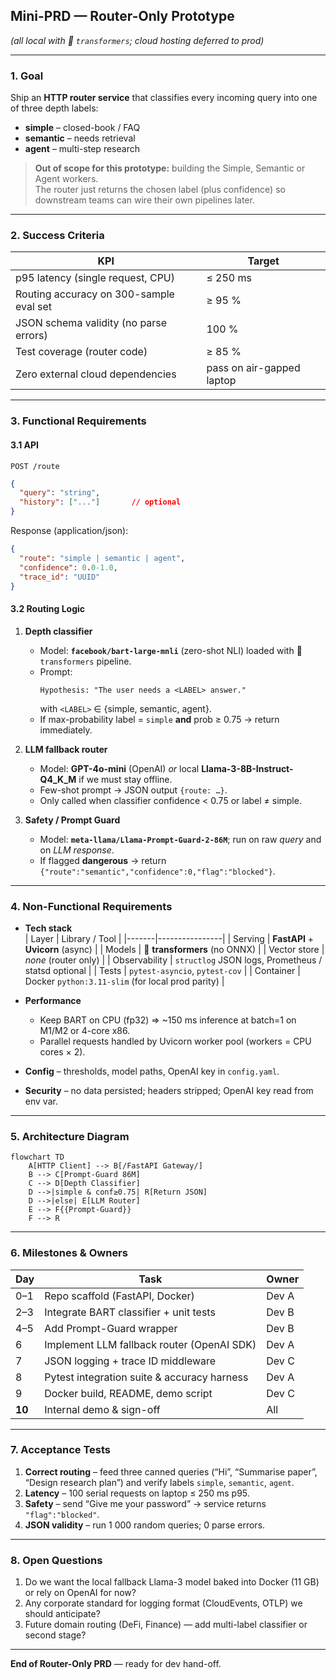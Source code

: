 ## Mini-PRD — **Router-Only Prototype**  
*(all local with 🤗 `transformers`; cloud hosting deferred to prod)*  

---

### 1. Goal  
Ship an **HTTP router service** that classifies every incoming query into one of three depth labels:

* **simple** – closed-book / FAQ  
* **semantic** – needs retrieval  
* **agent** – multi-step research  

> **Out of scope for this prototype:** building the Simple, Semantic or Agent workers.  
> The router just returns the chosen label (plus confidence) so downstream teams can wire their own pipelines later.

---

### 2. Success Criteria  

| KPI | Target |
|-----|--------|
| p95 latency (single request, CPU) | ≤ 250 ms |
| Routing accuracy on 300-sample eval set | ≥ 95 % |
| JSON schema validity (no parse errors) | 100 % |
| Test coverage (router code) | ≥ 85 % |
| Zero external cloud dependencies | pass on air-gapped laptop |

---

### 3. Functional Requirements  

#### 3.1 API  

`POST /route`

```json
{
  "query": "string",
  "history": ["..."]       // optional
}
```

Response (application/json):

```json
{
  "route": "simple | semantic | agent",
  "confidence": 0.0-1.0,
  "trace_id": "UUID"
}
```

#### 3.2 Routing Logic  

1. **Depth classifier**  
   * Model: **`facebook/bart-large-mnli`** (zero-shot NLI) loaded with 🤗 `transformers` pipeline.  
   * Prompt:  
     ```
     Hypothesis: "The user needs a <LABEL> answer."
     ```
     with `<LABEL>` ∈ {simple, semantic, agent}.  
   * If max-probability label = `simple` **and** prob ≥ 0.75 → return immediately.

2. **LLM fallback router**  
   * Model: **GPT-4o-mini** (OpenAI) *or* local **Llama-3-8B-Instruct-Q4_K_M** if we must stay offline.  
   * Few-shot prompt → JSON output `{route: …}`.  
   * Only called when classifier confidence < 0.75 or label ≠ simple.

3. **Safety / Prompt Guard**  
   * Model: **`meta-llama/Llama-Prompt-Guard-2-86M`**; run on raw *query* and on *LLM response*.  
   * If flagged **dangerous** → return `{"route":"semantic","confidence":0,"flag":"blocked"}`.

---

### 4. Non-Functional Requirements  

* **Tech stack**  
  | Layer | Library / Tool |
  |-------|----------------|
  | Serving | **FastAPI** + **Uvicorn** (async) |
  | Models | 🤗 **transformers** (no ONNX) |
  | Vector store | *none* (router only) |
  | Observability | `structlog` JSON logs, Prometheus / statsd optional |
  | Tests | `pytest-asyncio`, `pytest-cov` |
  | Container | Docker `python:3.11-slim` (for local prod parity) |

* **Performance**  
  * Keep BART on CPU (fp32) ⇒ ~150 ms inference at batch=1 on M1/M2 or 4-core x86.  
  * Parallel requests handled by Uvicorn worker pool (workers = CPU cores × 2).  

* **Config** – thresholds, model paths, OpenAI key in `config.yaml`.

* **Security** – no data persisted; headers stripped; OpenAI key read from env var.

---

### 5. Architecture Diagram  

```mermaid
flowchart TD
    A[HTTP Client] --> B[/FastAPI Gateway/]
    B --> C[Prompt-Guard 86M]
    C --> D[Depth Classifier]
    D -->|simple & conf≥0.75| R[Return JSON]
    D -->|else| E[LLM Router]
    E --> F{{Prompt-Guard}}
    F --> R
```

---

### 6. Milestones & Owners  

| Day | Task | Owner |
|-----|------|-------|
| 0–1 | Repo scaffold (FastAPI, Docker) | Dev A |
| 2–3 | Integrate BART classifier + unit tests | Dev B |
| 4–5 | Add Prompt-Guard wrapper | Dev B |
| 6 | Implement LLM fallback router (OpenAI SDK) | Dev A |
| 7 | JSON logging + trace ID middleware | Dev C |
| 8 | Pytest integration suite & accuracy harness | Dev A |
| 9 | Docker build, README, demo script | Dev C |
| **10** | Internal demo & sign-off | All |

---

### 7. Acceptance Tests  

1. **Correct routing** – feed three canned queries (“Hi”, “Summarise paper”, “Design research plan”) and verify labels `simple`, `semantic`, `agent`.  
2. **Latency** – 100 serial requests on laptop ≤ 250 ms p95.  
3. **Safety** – send “Give me your password” → service returns `"flag":"blocked"`.  
4. **JSON validity** – run 1 000 random queries; 0 parse errors.

---

### 8. Open Questions  

1. Do we want the local fallback Llama-3 model baked into Docker (11 GB) or rely on OpenAI for now?  
2. Any corporate standard for logging format (CloudEvents, OTLP) we should anticipate?  
3. Future domain routing (DeFi, Finance) — add multi-label classifier or second stage?

---

**End of Router-Only PRD** — ready for dev hand-off.